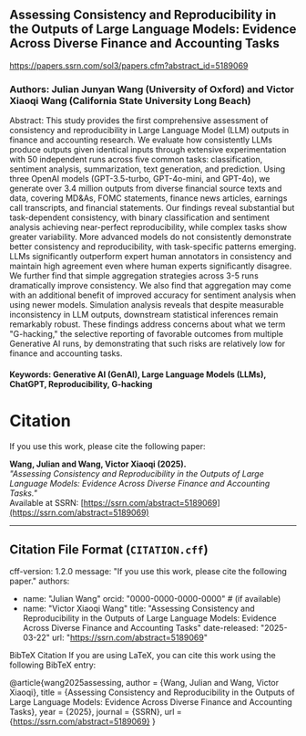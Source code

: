 ## Assessing Consistency and Reproducibility in the Outputs of Large Language Models: Evidence Across Diverse Finance and Accounting Tasks

https://papers.ssrn.com/sol3/papers.cfm?abstract_id=5189069

### Authors: Julian Junyan Wang (University of Oxford) and Victor Xiaoqi Wang (California State University Long Beach) 

Abstract: This study provides the first comprehensive assessment of consistency and reproducibility in Large Language Model (LLM) outputs in finance and accounting research. We evaluate how consistently LLMs produce outputs given identical inputs through extensive experimentation with 50 independent runs across five common tasks: classification, sentiment analysis, summarization, text generation, and prediction. Using three OpenAI models (GPT-3.5-turbo, GPT-4o-mini, and GPT-4o), we generate over 3.4 million outputs from diverse financial source texts and data, covering MD&As, FOMC statements, finance news articles, earnings call transcripts, and financial statements. Our findings reveal substantial but task-dependent consistency, with binary classification and sentiment analysis achieving near-perfect reproducibility, while complex tasks show greater variability. More advanced models do not consistently demonstrate better consistency and reproducibility, with task-specific patterns emerging. LLMs significantly outperform expert human annotators in consistency and maintain high agreement even where human experts significantly disagree. We further find that simple aggregation strategies across 3-5 runs dramatically improve consistency. We also find that aggregation may come with an additional benefit of improved accuracy for sentiment analysis when using newer models. Simulation analysis reveals that despite measurable inconsistency in LLM outputs, downstream statistical inferences remain remarkably robust. These findings address concerns about what we term "G-hacking," the selective reporting of favorable outcomes from multiple Generative AI runs, by demonstrating that such risks are relatively low for finance and accounting tasks.

#### Keywords: Generative AI (GenAI), Large Language Models (LLMs), ChatGPT, Reproducibility, G-hacking

# Citation

If you use this work, please cite the following paper:

**Wang, Julian and Wang, Victor Xiaoqi (2025).**  
*"Assessing Consistency and Reproducibility in the Outputs of Large Language Models: Evidence Across Diverse Finance and Accounting Tasks."*  
Available at SSRN: [https://ssrn.com/abstract=5189069](https://ssrn.com/abstract=5189069)

---

## Citation File Format (`CITATION.cff`)
cff-version: 1.2.0
message: "If you use this work, please cite the following paper."
authors:
  - name: "Julian Wang"
    orcid: "0000-0000-0000-0000"  # (if available)
  - name: "Victor Xiaoqi Wang"
title: "Assessing Consistency and Reproducibility in the Outputs of Large Language Models: Evidence Across Diverse Finance and Accounting Tasks"
date-released: "2025-03-22"
url: "https://ssrn.com/abstract=5189069"

BibTeX Citation
If you are using LaTeX, you can cite this work using the following BibTeX entry:

@article{wang2025assessing,
  author = {Wang, Julian and Wang, Victor Xiaoqi},
  title = {Assessing Consistency and Reproducibility in the Outputs of Large Language Models: Evidence Across Diverse Finance and Accounting Tasks},
  year = {2025},
  journal = {SSRN},
  url = {https://ssrn.com/abstract=5189069}
}






